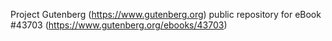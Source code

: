 Project Gutenberg (https://www.gutenberg.org) public repository for eBook #43703 (https://www.gutenberg.org/ebooks/43703)
